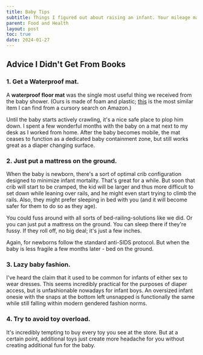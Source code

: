 ```yaml
---
title: Baby Tips
subtitle: Things I figured out about raising an infant. Your mileage may vary.
parent: Food and Health
layout: post
toc: true
date: 2024-01-27
---
```


## Advice I Didn't Get From Books

### 1. Get a Waterproof mat.

A **waterproof floor mat** was the single most useful thing we received from the baby shower.  (Ours is made of foam and plastic; [this](https://www.amazon.com/Nuby-Reversible-Foldable-Lightweight-Storage/dp/B0BHXCTT7G) is the most similar item I can find from a cursory search on Amazon.) 

Until the baby starts actively crawling, it's a nice safe place to plop him down. I spent a few wonderful months with the baby on a mat next to my desk as I worked from home. After the baby becomes mobile, the mat ceases to function as a dedicated baby containment zone, but still works great as a diaper changing surface.


### 2. Just put a mattress on the ground. 

When the baby is newborn, there's a sort of optimal crib configuration designed to minimize infant mortality. That's great for a while. But soon that crib will start to be cramped, the kid will be larger and thus more difficult to set down while leaning over rails, and he might even start trying to climb the rails. Also, they might prefer sleeping in bed with you (and it will become safer for them to do so as they age). 

You could fuss around with all sorts of bed-railing-solutions like we did. Or you can just put a mattress on the ground. You can sleep there if they're fussy. If they roll off, no big deal; it's just a few inches. 

Again, for newborns follow the standard anti-SIDS protocol. But when the baby is less fragile a few months later - bed on the ground.

### 3. Lazy baby fashion.

I've heard the claim that it used to be common for infants of either sex to wear dresses. This seems incredibly practical for the purposes of diaper access, but is unfashionable nowadays for infant boys. An oversized infant onesie with the snaps at the bottom left unsnapped is functionally the same while still falling within modern gendered fashion norms.

### 4. Try to avoid toy overload.

It's incredibly tempting to buy every toy you see at the store. But at a certain point, additional toys just create more headache for you without creating additional fun for the baby.

<!--
https://www.amazon.com/Humble-Crew-Supersized-Storage-Organizer/dp/B07CF7HWPL/

This is advice we're not currently following. 
-->


